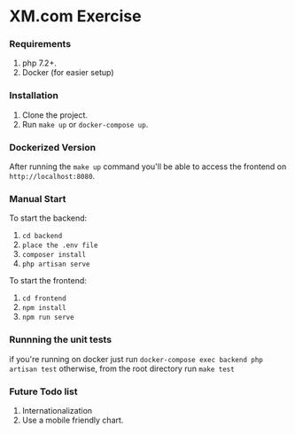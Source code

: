 # XM.com Exercise

### Requirements

1. php 7.2+.
2. Docker (for easier setup)

### Installation

1. Clone the project.
2. Run `make up` or `docker-compose up`.

### Dockerized Version

After running the `make up` command you'll be able to access the frontend on `http://localhost:8080`.

### Manual Start

To start the backend:

1. `cd backend`
2. `place the .env file`
3. `composer install`
4. `php artisan serve`

To start the frontend:

1. `cd frontend`
2. `npm install`
3. `npm run serve`

### Runnning the unit tests

if you're running on docker just run `docker-compose exec backend php artisan test`
otherwise, from the root directory run `make test`

### Future Todo list

1. Internationalization
2. Use a mobile friendly chart.
